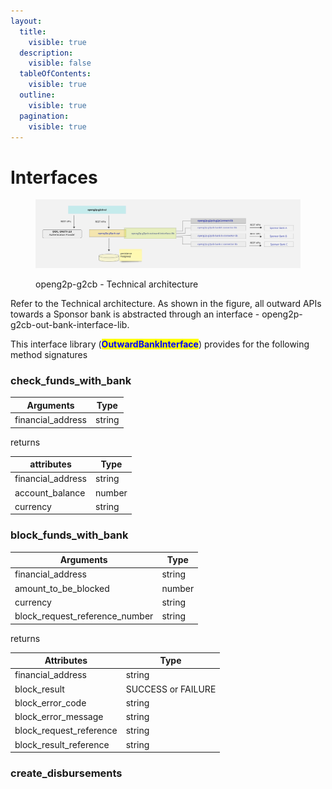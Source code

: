 ```yaml
---
layout:
  title:
    visible: true
  description:
    visible: false
  tableOfContents:
    visible: true
  outline:
    visible: true
  pagination:
    visible: true
---
```


# Interfaces



<figure><img src="../../../.gitbook/assets/Gitbook-G2PB-Tech-Architecture.jpg" alt=""><figcaption><p>openg2p-g2cb - Technical architecture</p></figcaption></figure>

Refer to the Technical architecture. As shown in the figure, all outward APIs towards a Sponsor bank is abstracted through an interface - openg2p-g2cb-out-bank-interface-lib.

This interface library (<mark style="color:blue;">**OutwardBankInterface**</mark>) provides for the following method signatures

### check\_funds\_with\_bank

| Arguments          | Type   |
| ------------------ | ------ |
| financial\_address | string |

returns

| attributes         | Type   |
| ------------------ | ------ |
| financial\_address | string |
| account\_balance   | number |
| currency           | string |

### block\_funds\_with\_bank

| Arguments                         | Type   |
| --------------------------------- | ------ |
| financial\_address                | string |
| amount\_to\_be\_blocked           | number |
| currency                          | string |
| block\_request\_reference\_number | string |

returns

| Attributes                | Type               |
| ------------------------- | ------------------ |
| financial\_address        | string             |
| block\_result             | SUCCESS or FAILURE |
| block\_error\_code        | string             |
| block\_error\_message     | string             |
| block\_request\_reference | string             |
| block\_result\_reference  | string             |

### create\_disbursements
